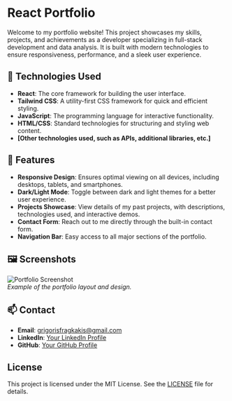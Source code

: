 # React Portfolio

Welcome to my portfolio website! This project showcases my skills, projects, and achievements as a developer specializing in full-stack development and data analysis. It is built with modern technologies to ensure responsiveness, performance, and a sleek user experience.

## 🚀 Technologies Used

- **React**: The core framework for building the user interface.
- **Tailwind CSS**: A utility-first CSS framework for quick and efficient styling.
- **JavaScript**: The programming language for interactive functionality.
- **HTML/CSS**: Standard technologies for structuring and styling web content.
- **[Other technologies used, such as APIs, additional libraries, etc.]**

## 🌟 Features

- **Responsive Design**: Ensures optimal viewing on all devices, including desktops, tablets, and smartphones.
- **Dark/Light Mode**: Toggle between dark and light themes for a better user experience.
- **Projects Showcase**: View details of my past projects, with descriptions, technologies used, and interactive demos.
- **Contact Form**: Reach out to me directly through the built-in contact form.
- **Navigation Bar**: Easy access to all major sections of the portfolio.

## 🖼️ Screenshots

![Portfolio Screenshot](path/to/your/screenshot.png)  
_Example of the portfolio layout and design._

## 📫 Contact

- **Email**: [grigorisfragkakis@gmail.com](mailto:grigorisfragkakis@gmail.com)
- **LinkedIn**: [Your LinkedIn Profile](https://www.linkedin.com/in/grigorios-fragkakis)
- **GitHub**: [Your GitHub Profile](https://github.com/Grifrag)

## License

This project is licensed under the MIT License. See the [LICENSE](LICENSE) file for details.
